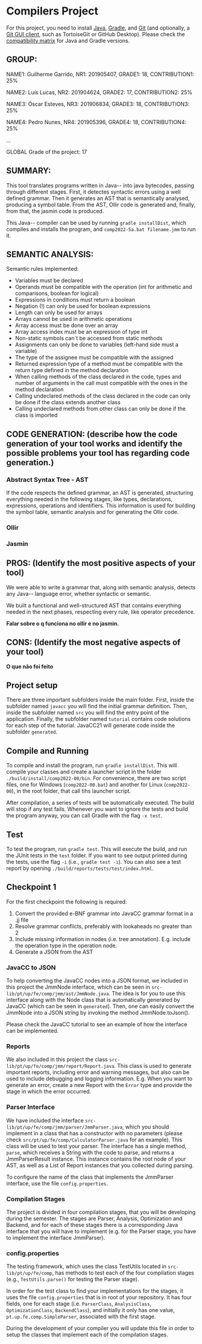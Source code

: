 # Compilers Project

For this project, you need to install [Java](https://jdk.java.net/), [Gradle](https://gradle.org/install/), and [Git](https://git-scm.com/downloads/) (and optionally, a [Git GUI client](https://git-scm.com/downloads/guis), such as TortoiseGit or GitHub Desktop). Please check the [compatibility matrix](https://docs.gradle.org/current/userguide/compatibility.html) for Java and Gradle versions.

## GROUP: <identifier of the group>

NAME1: Guilherme Garrido, NR1: 201905407, GRADE1: 18, CONTRIBUTION1: 25%

NAME2: Luís Lucas, NR2: 201904624, GRADE2: 17, CONTRIBUTION2: 25%

NAME3: Óscar Esteves, NR3: 201906834, GRADE3: 18, CONTRIBUTION3: 25%

NAME4: Pedro Nunes, NR4: 201905396, GRADE4: 18, CONTRIBUTION4: 25%

...

GLOBAL Grade of the project: 17


## SUMMARY:

This tool translates programs written in Java-- into java bytecodes, passing through different stages. First, it detectes syntactic errors using a well defined grammar. Then it generates an AST that is semantically analysed, producing a symbol table. From the AST, Ollir code is generated and, finally, from that, the jasmin code is produced.

This Java-- compiler can be used by running `gradle installDist`, which compiles and installs the program, and `comp2022-5a.bat filename.jmm` to run it.

## SEMANTIC ANALYSIS: 

Semantic rules implemented:

* Variables must be declared
* Operands must be compatible with the operation (int for arithmetic and comparisons, boolean for logical)
* Expressions in conditions must return a boolean
* Negation (!) can only be used for boolean expressions
* Length can only be used for arrays
* Arrays cannot be used in arithmetic operations
* Array access must be done over an array
* Array access index must be an expression of type int
* Non-static symbols can´t be accessed from static methods
* Assignments can only be done to variables (left-hand side must a variable)
* The type of the assignee must be compatible with the assigned
* Returned expression type of a method must be compatible with the return type defined in the method declaration
* When calling methods of the class declared in the code, types and number of arguments in the call must compatible with the ones in the method declaration
* Calling undeclared methods of the class declared in the code can only be done if the class extends another class
* Calling undeclared methods from other class can only be done if the class is imported


## CODE GENERATION: (describe how the code generation of your tool works and identify the possible problems your tool has regarding code generation.)

### Abstract Syntax Tree - AST

If the code respects the defined grammar, an AST is generated, structuring everything needed in the following stages, like types, declarations, expressions, operations and identifiers. This information is used for building the symbol table, semantic analysis and for generating the Ollir code.

### Ollir


### Jasmin




## PROS: (Identify the most positive aspects of your tool)

We were able to write a grammar that, along with semantic analysis, detects any Java-- language error, whether syntactic or semantic. 

We built a functional and well-structured AST that contains everything needed in the next phases, respecting every rule, like operator precedence.

**Falar sobre o q funciona no ollir e no jasmin.**

## CONS: (Identify the most negative aspects of your tool)

**O que não foi feito**

## Project setup

There are three important subfolders inside the main folder. First, inside the subfolder named ``javacc`` you will find the initial grammar definition. Then, inside the subfolder named ``src`` you will find the entry point of the application. Finally, the subfolder named ``tutorial`` contains code solutions for each step of the tutorial. JavaCC21 will generate code inside the subfolder ``generated``.

## Compile and Running

To compile and install the program, run ``gradle installDist``. This will compile your classes and create a launcher script in the folder ``./build/install/comp2022-00/bin``. For convenience, there are two script files, one for Windows (``comp2022-00.bat``) and another for Linux (``comp2022-00``), in the root folder, that call tihs launcher script.

After compilation, a series of tests will be automatically executed. The build will stop if any test fails. Whenever you want to ignore the tests and build the program anyway, you can call Gradle with the flag ``-x test``.

## Test

To test the program, run ``gradle test``. This will execute the build, and run the JUnit tests in the ``test`` folder. If you want to see output printed during the tests, use the flag ``-i`` (i.e., ``gradle test -i``).
You can also see a test report by opening ``./build/reports/tests/test/index.html``.

## Checkpoint 1
For the first checkpoint the following is required:

1. Convert the provided e-BNF grammar into JavaCC grammar format in a .jj file
2. Resolve grammar conflicts, preferably with lookaheads no greater than 2
3. Include missing information in nodes (i.e. tree annotation). E.g. include the operation type in the operation node.
4. Generate a JSON from the AST

### JavaCC to JSON
To help converting the JavaCC nodes into a JSON format, we included in this project the JmmNode interface, which can be seen in ``src-lib/pt/up/fe/comp/jmm/ast/JmmNode.java``. The idea is for you to use this interface along with the Node class that is automatically generated by JavaCC (which can be seen in ``generated``). Then, one can easily convert the JmmNode into a JSON string by invoking the method JmmNode.toJson().

Please check the JavaCC tutorial to see an example of how the interface can be implemented.

### Reports
We also included in this project the class ``src-lib/pt/up/fe/comp/jmm/report/Report.java``. This class is used to generate important reports, including error and warning messages, but also can be used to include debugging and logging information. E.g. When you want to generate an error, create a new Report with the ``Error`` type and provide the stage in which the error occurred.


### Parser Interface

We have included the interface ``src-lib/pt/up/fe/comp/jmm/parser/JmmParser.java``, which you should implement in a class that has a constructor with no parameters (please check ``src/pt/up/fe/comp/CalculatorParser.java`` for an example). This class will be used to test your parser. The interface has a single method, ``parse``, which receives a String with the code to parse, and returns a JmmParserResult instance. This instance contains the root node of your AST, as well as a List of Report instances that you collected during parsing.

To configure the name of the class that implements the JmmParser interface, use the file ``config.properties``.

### Compilation Stages 

The project is divided in four compilation stages, that you will be developing during the semester. The stages are Parser, Analysis, Optimization and Backend, and for each of these stages there is a corresponding Java interface that you will have to implement (e.g. for the Parser stage, you have to implement the interface JmmParser).


### config.properties

The testing framework, which uses the class TestUtils located in ``src-lib/pt/up/fe/comp``, has methods to test each of the four compilation stages (e.g., ``TestUtils.parse()`` for testing the Parser stage). 

In order for the test class to find your implementations for the stages, it uses the file ``config.properties`` that is in root of your repository. It has four fields, one for each stage (i.e. ``ParserClass``, ``AnalysisClass``, ``OptimizationClass``, ``BackendClass``), and initially it only has one value, ``pt.up.fe.comp.SimpleParser``, associated with the first stage.

During the development of your compiler you will update this file in order to setup the classes that implement each of the compilation stages.
